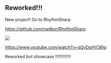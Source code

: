 ## Reworked!!!
New project! Go to RhythmSharp

https://github.com/rwdkor/RhythmSharp

[![](http://img.youtube.com/vi/qQvDpHV38lg/0.jpg)](http://www.youtube.com/watch?v=qQvDpHV38lg "Reworked bot showcase")

https://www.youtube.com/watch?v=qQvDpHV38lg

Reworked bot showcase !!!!!!!!!!!!!

